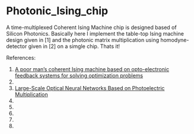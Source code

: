 # Photonic_Ising_chip

A time-multiplexed Coherent Ising Machine chip is designed based of Silicon Photonics. Basically here I implement the table-top Ising machine design given in [1] and the photonic matrix multiplication using homodyne-detector given in [2] on a simgle chip. Thats it! 



References: <br />
1. [A poor man’s coherent Ising machine based on opto-electronic feedback systems for solving optimization problems](https://www.nature.com/articles/s41467-019-11484-3)<br />
2. 
3. [Large-Scale Optical Neural Networks Based on Photoelectric Multiplication](https://journals.aps.org/prx/abstract/10.1103/PhysRevX.9.021032)<br />
4. []()<br />
5. []()<br />
6. []()<br />
7. []()<br />
8. []()<br />
